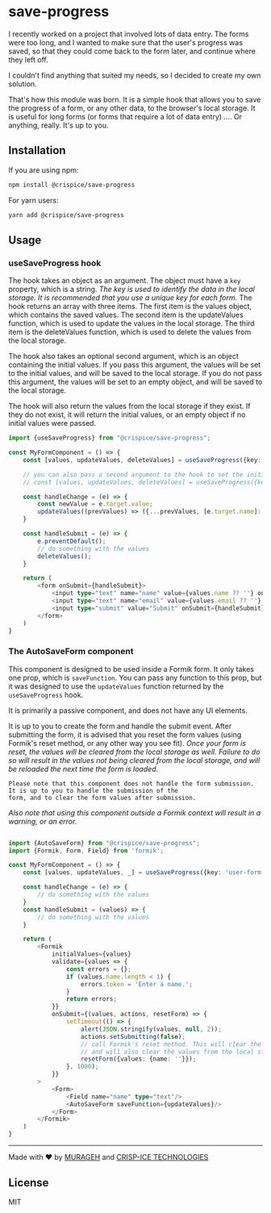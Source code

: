 # save-progress

I recently worked on a project that involved lots of data entry.
The forms were too long, and I wanted to make sure that the user's progress was saved,
so that they could come back to the form later,
and continue where they left off.

I couldn't find anything that suited my needs, so I decided to create my own solution.

That's how this module was born. It is a simple hook that allows you to save
the progress of a form, or any other data, to the browser's local storage.
It is useful for long forms (or forms that require a lot of data entry)
.... Or anything, really. It's up to you.

## Installation

If you are using npm:

```bash
npm install @crispice/save-progress
```

For yarn users:

```bash
yarn add @crispice/save-progress
```

## Usage

### useSaveProgress hook

The hook takes an object as an argument. The object must have a `key` property, which is a string.
*The key is used to identify the data in the local storage. It is recommended that you use a unique key for each form.*
The hook returns an array with three items. The first item is the values object, which contains the saved values.
The second item is the updateValues function, which is used to update the values in the local storage.
The third item is the deleteValues function, which is used to delete the values from the local storage.

The hook also takes an optional second argument, which is an object containing the initial values.
If you pass this argument, the values will be set to the initial values, and will be saved to the local storage.
If you do not pass this argument, the values will be set to an empty object, and will be saved to the local storage.

The hook will also return the values from the local storage if they exist. If they do not exist, it will return the
initial values, or an empty object if no initial values were passed.

```typescript jsx
import {useSaveProgress} from "@crispice/save-progress";

const MyFormComponent = () => {
    const [values, updateValues, deleteValues] = useSaveProgress({key: 'user-form'});

    // you can also pass a second argument to the hook to set the initial values
    // const [values, updateValues, deleteValues] = useSaveProgress({key: 'user-form', initialValues: {name: '', email: ''}});

    const handleChange = (e) => {
        const newValue = e.target.value;
        updateValues((prevValues) => ({...prevValues, [e.target.name]: newValue}));
    }

    const handleSubmit = (e) => {
        e.preventDefault();
        // do something with the values
        deleteValues();
    }

    return (
        <form onSubmit={handleSubmit}>
            <input type="text" name="name" value={values.name ?? ''} onChange={handleChange}/>
            <input type="text" name="email" value={values.email ?? ''} onChange={handleChange}/>
            <input type="submit" value="Submit" onSubmit={handleSubmit}/>
        </form>
    )
}

```

### The AutoSaveForm component

This component is designed to be used inside a Formik form. It only takes one prop, which is `saveFunction`. You can
pass any function to this prop, but it was designed to use the `updateValues` function returned by the `useSaveProgress`
hook.

It is primarily a passive component, and does not have any UI elements.

It is up to you to create the form and handle the submit event. After submitting the form, it is advised that you reset
the form values (using Formik's reset method, or any other way you see fit).
*Once your form is reset, the values will be cleared from the local storage as well. Failure to do so will result in the
values not being cleared from the local storage, and will be reloaded the next time the form is loaded.*

    Please note that this component does not handle the form submission. It is up to you to handle the submission of the
    form, and to clear the form values after submission.

*Also note that using this component outside a Formik context will result in a warning, or an error.*

```typescript jsx

import {AutoSaveForm} from "@crispice/save-progress";
import {Formik, Form, Field} from 'formik';

const MyFormComponent = () => {
    const [values, updateValues, _] = useSaveProgress({key: 'user-form', initialValues: {name: ''}});

    const handleChange = (e) => {
        // do something with the values
    }
    const handleSubmit = (values) => {
        // do something with the values
    }

    return (
        <Formik
            initialValues={values}
            validate={values => {
                const errors = {};
                if (values.name.length < 1) {
                    errors.token = 'Enter a name.';
                }
                return errors;
            }}
            onSubmit={(values, actions, resetForm) => {
                setTimeout(() => {
                    alert(JSON.stringify(values, null, 2));
                    actions.setSubmitting(false);
                    // call Formik's reset method. This will clear the form values, 
                    // and will also clear the values from the local storage.
                    resetForm({values: {name: ''}});
                }, 1000);
            }}
        >
            <Form>
                <Field name="name" type="text"/>
                <AutoSaveForm saveFunction={updateValues}/>
            </Form>
        </Formik>
    )
}

```

---
Made with ❤️ by [MURAGEH](https://github.com/murageh) and [CRISP-ICE TECHNOLOGIES](https://crispice.netlify.app)

## License

MIT
